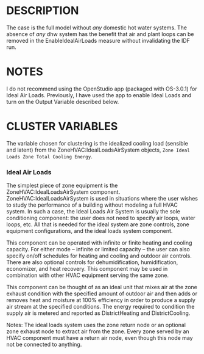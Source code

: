 # DESCRIPTION
The case is the full model without *any* domestic hot water systems. The absence of *any* dhw system has the benefit that air and plant loops can be removed in the EnableIdealAirLoads measure without invalidating the IDF run.

# NOTES
I do not recommend using the OpenStudio app (packaged with OS-3.0.1) for Ideal Air Loads. Previously, I have used the app to enable Ideal Loads and turn on the Output Variable described below.

# CLUSTER VARIABLES
The variable chosen for clustering is the idealized cooling load (sensible and latent) from the ZoneHVAC:IdealLoadsAirSystem objects, `Zone Ideal Loads Zone Total Cooling Energy`.

### Ideal Air Loads
The simplest piece of zone equipment is the ZoneHVAC:IdealLoadsAirSystem component. ZoneHVAC:IdealLoadsAirSystem is used in situations where the user wishes to study the performance of a building without modeling a full HVAC system. In such a case, the Ideal Loads Air System is usually the sole conditioning component: the user does not need to specify air loops, water loops, etc. All that is needed for the ideal system are zone controls, zone equipment configurations, and the ideal loads system component.

This component can be operated with infinite or finite heating and cooling capacity. For either mode – infinite or limited capacity – the user can also specify on/off schedules for heating and cooling and outdoor air controls. There are also optional controls for dehumidification, humidification, economizer, and heat recovery. This component may be used in combination with other HVAC equipment serving the same zone.

This component can be thought of as an ideal unit that mixes air at the zone exhaust condition with the specified amount of outdoor air and then adds or removes heat and moisture at 100% efficiency in order to produce a supply air stream at the specified conditions. The energy required to condition the supply air is metered and reported as DistrictHeating and DistrictCooling.

Notes: The ideal loads system uses the zone return node or an optional zone exhaust node to extract air from the zone. Every zone served by an HVAC component must have a return air node, even though this node may not be connected to anything.